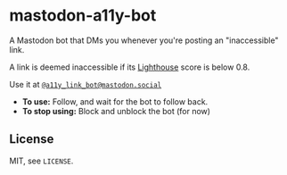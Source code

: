 # mastodon-a11y-bot

A Mastodon bot that DMs you whenever you're posting an "inaccessible" link.

A link is deemed inaccessible if its
[Lighthouse](https://github.com/GoogleChrome/lighthouse) score is below 0.8.

Use it at [`@a11y_link_bot@mastodon.social`](https://mastodon.social/@a11y_link_bot)

* **To use:** Follow, and wait for the bot to follow back.
* **To stop using:** Block and unblock the bot (for now)

## License

MIT, see `LICENSE`.
